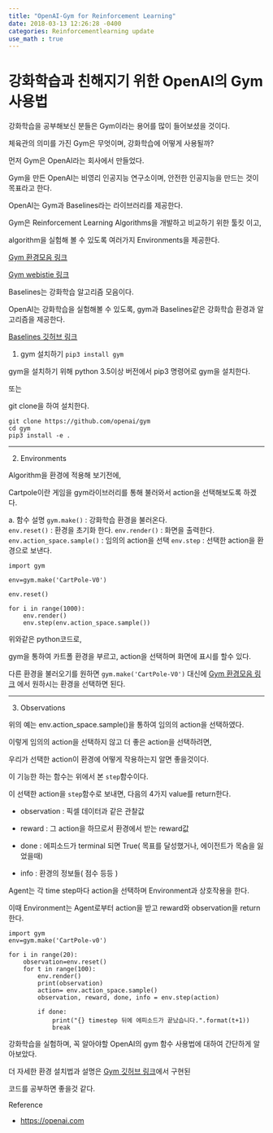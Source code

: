 ```yaml
---
title: "OpenAI-Gym for Reinforcement Learning"
date: 2018-03-13 12:26:28 -0400
categories: Reinforcementlearning update
use_math : true
---
```





# 강화학습과 친해지기 위한 OpenAI의 Gym사용법

강화학습을 공부해보신 분들은 Gym이라는 용어를 많이 들어보셨을 것이다. 

체육관의 의미를 가진 Gym은 무엇이며, 강화학습에 어떻게 사용될까?



먼저 Gym은 OpenAI라는 회사에서 만들었다.

Gym을 만든 OpenAI는 비영리 인공지능 연구소이며, 안전한 인공지능을 만드는 것이 목표라고 한다. 


OpenAI는 Gym과 Baselines라는 라이브러리를 제공한다. 

Gym은 Reinforcement Learning Algorithms을 개발하고 비교하기 위한 툴킷 이고,

algorithm을 실험해 볼 수 있도록 여러가지 Environments을 제공한다. 	


[Gym 환경모음 링크](http://gym.openai.com)

[Gym  webistie 링크](http://GYM.OPENAI.COM)

Baselines는 강화학습 알고리즘 모음이다. 

OpenAI는 강화학습을 실험해볼 수 있도록, gym과 Baselines같은 강화학습 환경과 알고리즘을 제공한다. 



[Baselines 깃허브 링크](https://github.com/openai/baselines)


1. gym 설치하기
`pip3 install gym`

gym을 설치하기 위해 python 3.5이상 버전에서 pip3 명령어로 gym을 설치한다. 

또는

git clone을 하여 설치한다. 

```
git clone https://github.com/openai/gym
cd gym
pip3 install -e .
```

- - -

2. Environments

Algorithm을 환경에 적용해 보기전에, 

Cartpole이란 게임을 gym라이브러리를 통해 불러와서 action을 선택해보도록 하겠다. 

a. 함수 설명
`gym.make()` : 강화학습 환경을 불러온다.  
`env.reset()` : 환경을 초기화 한다. 
`env.render()` : 화면을 출력한다.
`env.action_space.sample()` : 임의의 action을 선택 
`env.step` : 선택한 action을 환경으로 보낸다.
```
import gym

env=gym.make('CartPole-V0')

env.reset()

for i in range(1000):
	env.render()
    env.step(env.action_space.sample())

```

위와같은 python코드로, 

gym을 통하여 카트폴 환경을 부르고, action을 선택하며 화면에 표시를 할수 있다.

다른 환경을 불러오기를 원하면 `gym.make('CartPole-V0')` 대신에 [Gym 환경모음 링크](http://gym.openai.com) 에서 원하시는 환경을 선택하면 된다.

- - -

3. Observations

위의 예는 env.action_space.sample()을 통하여 임의의 action을 선택하였다.

이렇게 임의의 action을 선택하지 않고 더 좋은 action을 선택하려면, 

우리가 선택한 action이 환경에 어떻게 작용하는지 알면 좋을것이다. 

이 기능한 하는 함수는 위에서 본 `step`함수이다. 

이 선택한 action을 `step`함수로 보내면, 다음의 4가지 value를 return한다. 

* observation : 픽셀 데이터과 같은 관찰값

* reward : 그 action을 하므로서 환경에서 받는 reward값

* done : 에피소드가 terminal 되면 True( 목표를 달성했거나, 에이전트가 목숨을 잃었을때)

* info : 환경의 정보들( 점수 등등 ) 


Agent는 각 time step마다 action을 선택하며 Environment과 상호작용을 한다. 

이때 Environment는 Agent로부터 action을 받고 reward와 observation을 return 한다.

```
import gym
env=gym.make('CartPole-v0')

for i in range(20):
	observation=env.reset()
    for t in range(100):
    	env.render()
        print(observation)
        action= env.action_space.sample()
        observation, reward, done, info = env.step(action)
        
        if done:
        	print("{} timestep 뒤에 에피소드가 끝났습니다.".format(t+1))
            break
```
 
 

강화학습을 실험하며, 꼭 알아야할 OpenAI의 gym 함수 사용법에 대하여 간단하게 알아보았다. 

더 자세한 환경 설치법과 설명은 [Gym 깃허브 링크](http://github.com/oepnai/gym)에서 구현된

코드를 공부하면 좋을것 같다. 



Reference 

* https://openai.com


